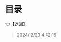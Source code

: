# 目录  


[👈【返回】](/--Catalog--/00工作笔记00/钻头绳子笔记/Scripts/--Catalog--Scripts)  








> 2024/12/23 4:42:16
